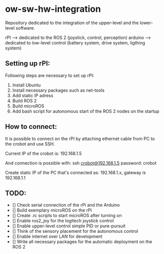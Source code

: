 # ow-sw-hw-integration

Repository dedicated to the integration of the upper-level and the lower-level software. 

rPI --> dedicated to the ROS 2 (joystick, control, perception)
arduino --> dedicated to low-level control (battery system, drive system, ligthing system)

## Setting up rPI: 

Following steps are necessary to set up rPI: 
1. Install Ubuntu 
2. Install necessary packages such as net-tools 
3. Add static IP adress
4. Build ROS 2
5. Build microROS
6. Add bash script for autonomous start of the ROS 2 nodes on the startup 


## How to connect: 

It is possible to connect on the rPI by attaching ethernet cable from PC to the 
crobot and use SSH. 

Current IP of the crobot is: 192.168.1.5

And connection is possible with: 
ssh crobot@192.168.1.5
password: crobot

Create static IP of the PC that's connected as: 192.168.1.x, 
gateway is 192.168.1.1


## TODO: 

- [] Check serial connection of the rPi and the Arduino 
- [] Build exemplary microROS on the rPi 
- [] Create .rc scripts to start microROS after turning on 
- [] Enable ros2_joy for the logitech joystick control
- [] Enable upper-level control simple PID or pure-pursuit
- [] Think of the sensory placement for the autonomous control 
- [] Enable internet over LAN for development 
- [] Write all necessary packages for the automatic deployment on the ROS 2
